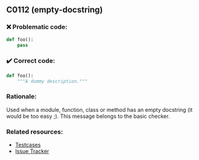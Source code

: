 ## C0112 (empty-docstring)

### :x: Problematic code:

```python
def foo():
    pass
```

### :heavy_check_mark: Correct code:

```python
def foo():
    """A dummy description."""
```

### Rationale:

Used when a module, function, class or method has an empty docstring (it
would be too easy ;). This message belongs to the basic checker.

### Related resources:

- [Testcases](https://github.com/PyCQA/pylint/blob/master/tests/functional/d/docstrings.py)
- [Issue Tracker](https://github.com/PyCQA/pylint/issues?q=is%3Aissue+%22empty-docstring%22+OR+%22C0112%22)
